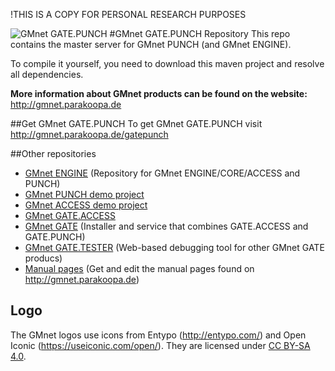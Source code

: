 !THIS IS A COPY FOR PERSONAL RESEARCH PURPOSES

![GMnet GATE.PUNCH](http://parakoopa.de/GMnet/gatepunch.png)
#GMnet GATE.PUNCH Repository
This repo contains the master server for GMnet PUNCH (and GMnet ENGINE).

To compile it yourself, you need to download this maven project and resolve all dependencies.

**More information about GMnet products can be found on the website:**  
http://gmnet.parakoopa.de

##Get GMnet GATE.PUNCH
To get GMnet GATE.PUNCH visit  
http://gmnet.parakoopa.de/gatepunch

##Other repositories

* [GMnet ENGINE](https://github.com/Parakoopa/GMnet-ENGINE) (Repository for GMnet ENGINE/CORE/ACCESS and PUNCH)
* [GMnet PUNCH demo project](https://github.com/Parakoopa/GMnet-PUNCH-Demo)
* [GMnet ACCESS demo project](https://github.com/Parakoopa/GMnet-ACCESS-Demo)
* [GMnet GATE.ACCESS](https://github.com/Parakoopa/GMnet-GATE-ACCESS)
* [GMnet GATE](https://github.com/Parakoopa/GMnet-GATE) (Installer and service that combines GATE.ACCESS and GATE.PUNCH)
* [GMnet GATE.TESTER](https://github.com/Parakoopa/GMnet-GATE-TESTER) (Web-based debugging tool for other GMnet GATE producs)
* [Manual pages](https://github.com/Parakoopa/GMnet-manual) (Get and edit the manual pages found on http://gmnet.parakoopa.de)

## Logo
The GMnet logos use icons from Entypo (http://entypo.com/) and Open Iconic (https://useiconic.com/open/). They are licensed under [CC BY-SA 4.0](https://creativecommons.org/licenses/by-sa/4.0/).
